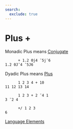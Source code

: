 ```yaml
---
search:
  exclude: true
---
```

<h1 class="heading"><span class="name">Plus</span> <span class="command">+</span></h1>

Monadic Plus means
[Conjugate](../primitive-functions/conjugate.md)
```apl
      + 1.2 0j4 ¯5j¯6
1.2 0J¯4 ¯5J6
```

Dyadic Plus means
[Plus](../primitive-functions/plus.md)
```apl
      1 2 3 4 + 10
11 12 13 14

      1 2 3 + 2 ¯4 1
3 ¯2 4

      +/ 1 2 3
6
```
[Language Elements](./language-elements.md)


